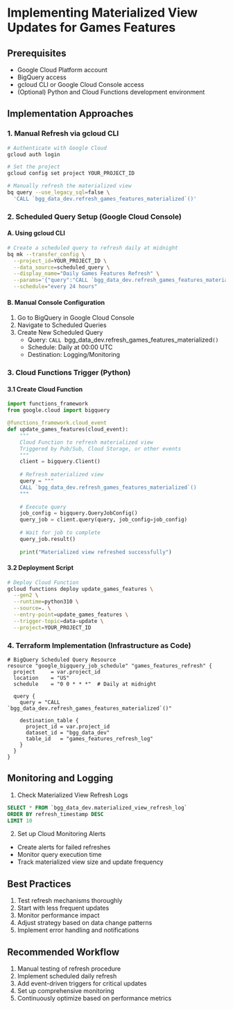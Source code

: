 # Implementing Materialized View Updates for Games Features

## Prerequisites
- Google Cloud Platform account
- BigQuery access
- gcloud CLI or Google Cloud Console access
- (Optional) Python and Cloud Functions development environment

## Implementation Approaches

### 1. Manual Refresh via gcloud CLI

```bash
# Authenticate with Google Cloud
gcloud auth login

# Set the project
gcloud config set project YOUR_PROJECT_ID

# Manually refresh the materialized view
bq query --use_legacy_sql=false \
  'CALL `bgg_data_dev.refresh_games_features_materialized`()'
```

### 2. Scheduled Query Setup (Google Cloud Console)

#### A. Using gcloud CLI
```bash
# Create a scheduled query to refresh daily at midnight
bq mk --transfer_config \
  --project_id=YOUR_PROJECT_ID \
  --data_source=scheduled_query \
  --display_name="Daily Games Features Refresh" \
  --params='{"query":"CALL `bgg_data_dev.refresh_games_features_materialized`()"}' \
  --schedule="every 24 hours"
```

#### B. Manual Console Configuration
1. Go to BigQuery in Google Cloud Console
2. Navigate to Scheduled Queries
3. Create New Scheduled Query
   - Query: `CALL `bgg_data_dev.refresh_games_features_materialized`()`
   - Schedule: Daily at 00:00 UTC
   - Destination: Logging/Monitoring

### 3. Cloud Functions Trigger (Python)

#### 3.1 Create Cloud Function
```python
import functions_framework
from google.cloud import bigquery

@functions_framework.cloud_event
def update_games_features(cloud_event):
    """
    Cloud Function to refresh materialized view
    Triggered by Pub/Sub, Cloud Storage, or other events
    """
    client = bigquery.Client()
    
    # Refresh materialized view
    query = """
    CALL `bgg_data_dev.refresh_games_features_materialized`()
    """
    
    # Execute query
    job_config = bigquery.QueryJobConfig()
    query_job = client.query(query, job_config=job_config)
    
    # Wait for job to complete
    query_job.result()
    
    print("Materialized view refreshed successfully")
```

#### 3.2 Deployment Script
```bash
# Deploy Cloud Function
gcloud functions deploy update_games_features \
  --gen2 \
  --runtime=python310 \
  --source=. \
  --entry-point=update_games_features \
  --trigger-topic=data-update \
  --project=YOUR_PROJECT_ID
```

### 4. Terraform Implementation (Infrastructure as Code)

```hcl
# BigQuery Scheduled Query Resource
resource "google_bigquery_job_schedule" "games_features_refresh" {
  project     = var.project_id
  location    = "US"
  schedule    = "0 0 * * *"  # Daily at midnight
  
  query {
    query = "CALL `bgg_data_dev.refresh_games_features_materialized`()"
    
    destination_table {
      project_id = var.project_id
      dataset_id = "bgg_data_dev"
      table_id   = "games_features_refresh_log"
    }
  }
}
```

## Monitoring and Logging

1. Check Materialized View Refresh Logs
```sql
SELECT * FROM `bgg_data_dev.materialized_view_refresh_log`
ORDER BY refresh_timestamp DESC
LIMIT 10
```

2. Set up Cloud Monitoring Alerts
- Create alerts for failed refreshes
- Monitor query execution time
- Track materialized view size and update frequency

## Best Practices

1. Test refresh mechanisms thoroughly
2. Start with less frequent updates
3. Monitor performance impact
4. Adjust strategy based on data change patterns
5. Implement error handling and notifications

## Recommended Workflow

1. Manual testing of refresh procedure
2. Implement scheduled daily refresh
3. Add event-driven triggers for critical updates
4. Set up comprehensive monitoring
5. Continuously optimize based on performance metrics
